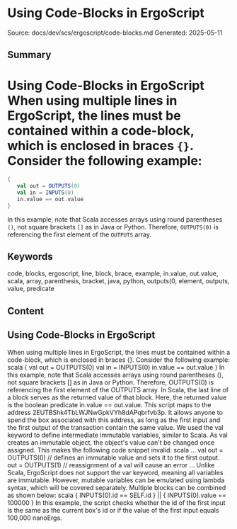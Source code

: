 # Using Code-Blocks in ErgoScript
Source: docs/dev/scs/ergoscript/code-blocks.md
Generated: 2025-05-11

## Summary
# Using Code-Blocks in ErgoScript When using multiple lines in ErgoScript, the lines must be contained within a code-block, which is enclosed in braces `{}`. Consider the following example:

```scala
{
   val out = OUTPUTS(0)
   val in = INPUTS(0)
   in.value == out.value
}
```

In this example, note that Scala accesses arrays using round parentheses `()`, not square brackets `[]` as in Java or Python. Therefore, `OUTPUTS(0)` is referencing the first element of the `OUTPUTS` array.

## Keywords
code, blocks, ergoscript, line, block, brace, example, in.value, out.value, scala, array, parenthesis, bracket, java, python, outputs(0, element, outputs, value, predicate

## Content
## Using Code-Blocks in ErgoScript
When using multiple lines in ErgoScript, the lines must be contained within a code-block, which is enclosed in braces {}. Consider the following example:
scala
{
   val out = OUTPUTS(0)
   val in = INPUTS(0)
   in.value == out.value
}
In this example, note that Scala accesses arrays using round parentheses (), not square brackets [] as in Java or Python. Therefore, OUTPUTS(0) is referencing the first element of the OUTPUTS array. In Scala, the last line of a block serves as the returned value of that block. Here, the returned value is the boolean predicate in.value == out.value.
This script maps to the address 2EUTBShk4TbLWJNwGpkVYh8dAPqbrfvb3p. It allows anyone to spend the box associated with this address, as long as the first input and the first output of the transaction contain the same value.
We used the val keyword to define intermediate immutable variables, similar to Scala. As val creates an immutable object, the object's value can't be changed once assigned. This makes the following code snippet invalid:
scala
...
val out = OUTPUTS(0)        // defines an immutable value and sets it to the first output.  
out = OUTPUTS(1)            // reassignment of a val will cause an error
...
Unlike Scala, ErgoScript does not support the var keyword, meaning all variables are immutable.
However, mutable variables can be emulated using lambda syntax, which will be covered separately.
Multiple blocks can be combined as shown below:
scala
{
  INPUTS(0).id == SELF.id
} || {
  INPUTS(0).value == 100000 
}
In this example, the script checks whether the id of the first input is the same as the current box's id or if the value of the first input equals 100,000 nanoErgs.
